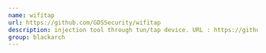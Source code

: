 ```yaml
---
name: wifitap
url: https://github.com/GDSSecurity/wifitap
description: injection tool through tun/tap device. URL : https://github.com/GDSSecurity/wifitap Groups : blackarch blackarch-wireless
group: blackarch
---
```

